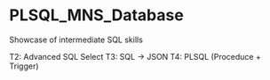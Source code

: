 # PLSQL_MNS_Database

Showcase of intermediate SQL skills

T2: Advanced SQL Select
T3: SQL -> JSON
T4: PLSQL (Proceduce + Trigger)

